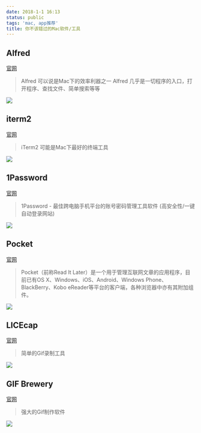 ```yaml
---
date: 2018-1-1 16:13
status: public
tags: 'mac, app推荐'
title: 你不该错过的Mac软件/工具
---
```


## Alfred
<a href="https://www.alfredapp.com/" target="_blank">官网</a>
> Alfred 可以说是Mac下的效率利器之一
> Alfred 几乎是一切程序的入口，打开程序、查找文件、简单搜索等等


![](~/17-38-21.png)

## iterm2
<a href="https://www.iterm2.com/" target="_blank">官网</a>
> iTerm2 可能是Mac下最好的终端工具

![](~/17-39-28.jpg)


## 1Password
<a href="https://1password.com/" target="_blank">官网</a>

> 1Password - 最佳跨电脑手机平台的账号密码管理工具软件 (高安全性/一键自动登录网站)

![](~/17-39-02.png)


## Pocket
<a href="https://getpocket.com/" target="_blank">官网</a>
> Pocket（前称Read It Later）是一个用于管理互联网文章的应用程序，目前已有OS X、Windows、iOS、Android、Windows Phone、BlackBerry、Kobo eReader等平台的客户端，各种浏览器中亦有其附加组件。

![](~/17-39-18.png)

## LICEcap
<a href="http://www.cockos.com/licecap/" target="_blank">官网</a>

> 简单的Gif录制工具

![](~/17-49-56.jpg)

## GIF Brewery
<a href="http://gifbrewery.com/" target="_blank">官网</a>
> 强大的Gif制作软件


![](~/17-53-54.png)

